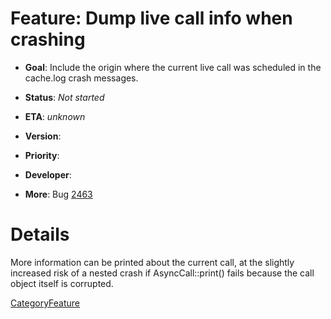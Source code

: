 # Feature: Dump live call info when crashing

  - **Goal**: Include the origin where the current live call was
    scheduled in the cache.log crash messages.

  - **Status**: *Not started*

<!-- end list -->

  - **ETA**: *unknown*

  - **Version**:

  - **Priority**:

  - **Developer**:

  - **More**: Bug
    [2463](https://bugs.squid-cache.org/show_bug.cgi?id=2463#)

# Details

More information can be printed about the current call, at the slightly
increased risk of a nested crash if AsyncCall::print() fails because the
call object itself is corrupted.

[CategoryFeature](/CategoryFeature#)
